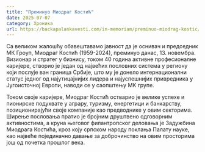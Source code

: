 ```yaml
---
title: "Преминуо Миодраг Костић"
date: 2025-07-07
category: Хроника
url: https://backapalankavesti.com/in-memoriam/preminuo-miodrag-kostic/
---
```


Са великом жалошћу обавештавамо јавност да је оснивач и председник МК Гроуп, Миодраг Костић (1959-2024), преминуо данас, 13. новембра. Визионар и стратег у бизнису, током 40 година активне професионалне каријере, створио је један од највећих пословних система у региону који послује ван граница Србије, што му је донело интернационални статус једног од најутицајнијих лидера и најуспешнијих привредника у Југоисточној Европи, наводи се у саопштењу МК групе.

Током своје каријере, Миодраг Костић остварио је велике успехе и пионирске подухвате у аграру, туризму, енергетици и банкарству, позиционирајући своје компаније као предводнике у овим секторима. Ширење пословања пратио је бројним друштвено одговорним активностима, а круна његовог филантропског деловања је Задужбина Миодрага Костића, кроз коју српском народу поклања Палату науке, као највеће појединачно давање за доброчинство на овим просторима још од почетка прошлог века.
